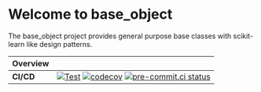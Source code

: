 # Welcome to base_object
The base_object project provides general purpose base classes with scikit-learn like design patterns.

| Overview | |
|---|---|
| **CI/CD** | [![Test](https://github.com/RNKuhns/base_object/actions/workflows/test.yml/badge.svg?branch=main)](https://github.com/RNKuhns/base_object/actions/workflows/test.yml) [![codecov](https://codecov.io/gh/RNKuhns/base_object/branch/main/graph/badge.svg?token=2J424NLO82)](https://codecov.io/gh/RNKuhns/base_object) [![pre-commit.ci status](https://results.pre-commit.ci/badge/github/RNKuhns/base_object/main.svg)](https://results.pre-commit.ci/latest/github/RNKuhns/base_object/main)|
